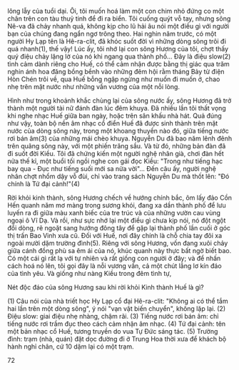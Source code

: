 lông lẫy của tuổi dại. Ôi, tôi muốn hoá làm một con chim nhỏ đứng co một chân trên con tàu thuỷ tinh để đi ra biển. Tôi cuống quýt vỗ tay, nhưng sông Nê-va đã chảy nhanh quá, không kịp cho lũ hải âu nói một điều gì với người bạn của chúng đang ngẩn ngơ trông theo. Hai nghin năm trước, có một người Hy Lạp tên là Hê-ra-clit, đã khóc suốt đời vì những dòng sông trôi đi quá nhanh(1), thế vậy! Lúc ấy, tôi nhớ lại con sông Hương của tôi, chợt thấy quý điệu chảy lặng lờ của nó khi ngang qua thành phố... Đây là điệu slow(2) tình cảm dành riêng cho Huế, có thể cảm nhận được bằng thị giác qua trăm nghin ánh hoa đăng bồng bềnh vào những đêm hội rằm tháng Bảy từ điện Hòn Chén trôi về, qua Huế bỗng ngập ngừng như muốn đi muốn ở, chao nhẹ trên mặt nước như những vần vương của một nỗi lòng.

Hình như trong khoảnh khắc chùng lại của sông nước ấy, sông Hương đã trở thành một người tài nữ đánh đàn lúc đêm khuya. Đã nhiều lần tôi thất vọng khi nghe nhạc Huế giữa ban ngày, hoặc trên sân khấu nhà hát. Quả đúng như vậy, toàn bộ nền âm nhạc cổ điển Huế đã được sinh thành trên mặt nước của dòng sông này, trong một khoang thuyền nào đó, giữa tiếng nước rơi bán âm(3) của những mái chèo khuya. Nguyễn Du đã bao năm lênh đênh trên quãng sông này, với một phiến trăng sầu. Và từ đó, những bản đàn đã đi suốt đời Kiều. Tôi đã chứng kiến một người nghệ nhân già, chơi đàn hết nửa thế kỉ, một buổi tối ngồi nghe con gái đọc Kiều: "Trong như tiếng hạc bay qua - Đục như tiếng suối mới sa nửa vời"... Đến câu ấy, người nghệ nhân chợt nhổm dậy vỗ đùi, chỉ vào trang sách Nguyễn Du mà thốt lên: "Đó chính là Tứ đại cảnh!"(4)

Rời khỏi kinh thành, sông Hương chếch về hướng chính bắc, ôm lấy đảo Cồn Hến quanh năm mơ màng trong sương khói, đang xa dần thành phố để lưu luyến ra đi giữa màu xanh biếc của tre trúc và của những vườn cau vùng ngoại ô Vĩ Dạ. Và rồi, như sực nhớ lại một điều gì chưa kịp nói, nó đột ngột đổi dòng, rẽ ngoặt sang hướng đông tây để gặp lại thành phố lần cuối ở góc thị trấn Bao Vinh xưa cũ. Đối với Huế, nơi đây chính là chỗ chia tay đôi xa ngoài mười dặm trường đình(5). Riêng với sông Hương, vốn đang xuôi chảy giữa cánh đồng phù sa êm ái của nó, khúc quanh này thực bất ngờ biết bao. Có một cái gì rất lạ với tự nhiên và rất giống con người ở đây; và để nhấn cách hoá nó lên, tôi gọi đây là nỗi vương vấn, cả một chút lẳng lơ kín đáo của tình yêu. Và giống như nàng Kiều trong đêm tình tự,

Nét độc đáo của sông Hương sau khi rời khỏi Kinh thành Huế là gì?

(1) Câu nói của nhà triết học Hy Lạp cổ đại Hê-ra-clit: "Không ai có thể tắm hai lần trên một dòng sông", ý nói "vạn vật biến chuyển", không lặp lại.
(2) Điệu slow: giai điệu nhẹ nhàng, chậm rãi.
(3) Tiếng nước rơi bán âm: chỉ tiếng nước rơi trầm đục theo cách cảm nhận âm nhạc.
(4) Tứ đại cảnh: tên một bản nhạc cổ Huế, tương truyền do vua Tự Đức sáng tác.
(5) Trường đình: trạm (nhà, quán) đặt dọc đường đi ở Trung Hoa thời xưa để khách bộ hành nghỉ chân, cứ 10 dặm lại có một trạm.

72